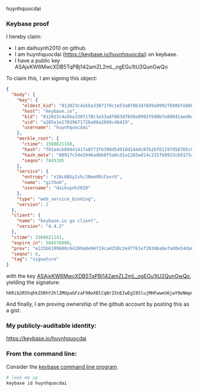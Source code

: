 huynhquocdai
### Keybase proof

I hereby claim:

  * I am daihuynh2010 on github.
  * I am huynhquocdai (https://keybase.io/huynhquocdai) on keybase.
  * I have a public key ASAjxKW6MwcXDB5TqPBj142amZL2mL_ogEGu1tU2QunGwQo

To claim this, I am signing this object:

```json
{
  "body": {
    "key": {
      "eldest_kid": "012023c4a5ba3307170c1e53a8f063d78d9a9992f698bfe88041aed6d53642e9c6c10a",
      "host": "keybase.io",
      "kid": "012023c4a5ba3307170c1e53a8f063d78d9a9992f698bfe88041aed6d53642e9c6c10a",
      "uid": "a285e1e17039671726a08a2609c46419",
      "username": "huynhquocdai"
    },
    "merkle_root": {
      "ctime": 1568621168,
      "hash": "f01e4cb0944141fa8f73f6390d54918d144dc8fb2bf61197d58765c08d84832a7d870511949f7c39886829fa598c19794703b272d60195a562f7533404d3e9c9",
      "hash_meta": "80917c54e5946ad6b0f5a0cd1a1283a014c231fb9933cb9175a858c853d7ffb6",
      "seqno": 7445395
    },
    "service": {
      "entropy": "x1bL6BXy2zh/JNemXRcCovrU",
      "name": "github",
      "username": "daihuynh2010"
    },
    "type": "web_service_binding",
    "version": 2
  },
  "client": {
    "name": "keybase.io go client",
    "version": "4.4.2"
  },
  "ctime": 1568621141,
  "expire_in": 504576000,
  "prev": "e225b6199608c64289a8e94f19ca4250c2e47f61ef203d6a6e7ad0e54da07ec1",
  "seqno": 6,
  "tag": "signature"
}
```

with the key [ASAjxKW6MwcXDB5TqPBj142amZL2mL_ogEGu1tU2QunGwQo](https://keybase.io/huynhquocdai), yielding the signature:

```
hKRib2R5hqhkZXRhY2hlZMOpaGFzaF90eXBlCqNrZXnEIwEgI8SlujMHFwweU6jwY9eNmpmS9pi/6IBBrtbVNkLpxsEKp3BheWxvYWTESpcCBsQg4iW2GZYIxkKJqOlPGcpCUMLkf2HvID1qbnrQ5U2gfsHEIE5+pYf1llnXyYk1oU2/CE0SsDOmlK3BCbcsFlF8BP0xAgHCo3NpZ8RA8Ys0gGGq8QTyYpYD9mPMKFqE5hwMs5TCQwEA8ehkNIeONegESLoOEYV3fT6bI0ypTDiUOu9EjAlXmrpcFe4rDKhzaWdfdHlwZSCkaGFzaIKkdHlwZQildmFsdWXEILCjvRFxA60XPpNJbqnVheSlgmmCZmMzOTXzdwHU4rjGo3RhZ80CAqd2ZXJzaW9uAQ==

```

And finally, I am proving ownership of the github account by posting this as a gist.

### My publicly-auditable identity:

https://keybase.io/huynhquocdai

### From the command line:

Consider the [keybase command line program](https://keybase.io/download).

```bash
# look me up
keybase id huynhquocdai
```
